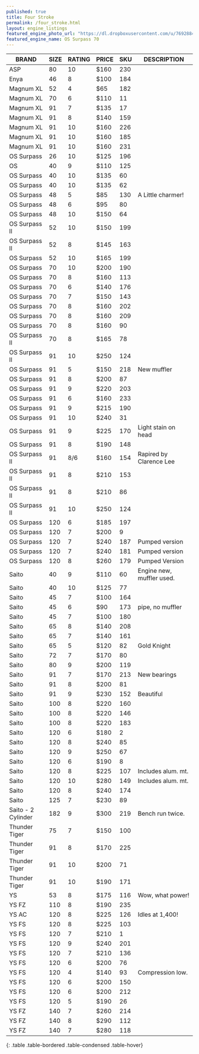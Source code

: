 ```yaml
---
published: true
title: Four Stroke
permalink: /four_stroke.html
layout: engine_listings
featured_engine_photo_url: "https://dl.dropboxusercontent.com/u/76928840/Website%20Photos/featured/4-stroke.jpg"
featured_engine_name: OS Surpass 70
---
```


BRAND             | SIZE  | RATING | PRICE | SKU   | DESCRIPTION
-------------------|-------|--------|-------|-------|---------------------
 ASP               | 80    | 10     | $160  | 230   |
 Enya              | 46    | 8      | $100  | 184   |                                       
 Magnum XL         | 52    | 4      | $65   | 182   |
 Magnum XL         | 70    | 6      | $110  | 11    |
 Magnum XL         | 91    | 7      | $135  | 17    |
 Magnum XL         | 91    | 8      | $140  | 159   |
 Magnum XL         | 91    | 10     | $160  | 226   |
 Magnum XL         | 91    | 10     | $160  | 185   |
 Magnum XL         | 91    | 10     | $160  | 231   |
 OS Surpass        | 26    | 10     | $125  | 196   |                               
 OS                | 40    | 9      | $110  | 125   |
 OS Surpass        | 40    | 10     | $135  | 60    |
 OS Surpass        | 40    | 10     | $135  | 62    |                              
 OS Surpass        | 48    | 5      | $85   | 130   | A Little charmer!
 OS Surpass        | 48    | 6      | $95   | 80    |                                  
 OS Surpass        | 48    | 10     | $150  | 64    |
 OS Surpass II     | 52    | 10     | $150  | 199   |                          
 OS Surpass II     | 52    | 8      | $145  | 163   | 
 OS Surpass        | 52    | 10     | $165  | 199   |                              
 OS Surpass        | 70    | 10     | $200  | 190   |
 OS Surpass        | 70    | 8      | $160  | 113   |
 OS Surpass        | 70    | 6      | $140  | 176   |
 OS Surpass        | 70    | 7      | $150  | 143   |   
 OS Surpass        | 70    | 8      | $160  | 202   |
 OS Surpass        | 70    | 8      | $160  | 209   |
 OS Surpass        | 70    | 8      | $160  | 90    |
 OS Surpass II     | 70    | 8      | $165  | 78    |
 OS Surpass II     | 91    | 10     | $250  | 124   |                           
 OS Surpass        | 91    | 5      | $150  | 218   | New muffler
 OS Surpass        | 91    | 8      | $200  | 87    |                    
 OS Surpass        | 91    | 9      | $220  | 203   |
 OS Surpass        | 91    | 6      | $160  | 233   |
 OS Surpass        | 91    | 9      | $215  | 190   |
 OS Surpass        | 91    | 10     | $240  | 31    |  
 OS Surpass        | 91    | 9      | $225  | 170   | Light stain on head
 OS Surpass        | 91    | 8      | $190  | 148   |
 OS Surpass II     | 91    | 8/6    | $160  | 154   |Rapired by Clarence Lee
 OS Surpass II     | 91    | 8      | $210  | 153   |
 OS Surpass II     | 91    | 8      | $210  | 86    |
 OS Surpass II     | 91    | 10     | $250  | 124   |
 OS Surpass        | 120   | 6      | $185  | 197   |
 OS Surpass        | 120   | 7      | $200  | 9     |                           
 OS Surpass        | 120   | 7      | $240  | 187   | Pumped version
 OS Surpass        | 120   | 7      | $240  | 181   | Pumped version
 OS Surpass        | 120   | 8      | $260  | 179   | Pumped Version                        
 Saito             | 40    | 9      | $110  | 60    | Engine new, muffler used.
 Saito             | 40    | 10     | $125  | 77    |
 Saito             | 45    | 7      | $100  | 164   |                           
 Saito             | 45    | 6      | $90   | 173   | pipe, no muffler
 Saito             | 45    | 7      | $100  | 180   |                             
 Saito             | 65    | 8      | $140  | 208   |
 Saito             | 65    | 7      | $140  | 161   |                                      
 Saito             | 65    | 5      | $120  | 82    | Gold Knight
 Saito             | 72    | 7      | $170  | 80    |
 Saito             | 80    | 9      | $200  | 119   |                                    
 Saito             | 91    | 7      | $170  | 213   | New bearings
 Saito             | 91    | 8      | $200  | 81    |
 Saito             | 91    | 9      | $230  | 152   | Beautiful 
 Saito             | 100   | 8      | $220  | 160   |
 Saito             | 100   | 8      | $220  | 146   |
 Saito             | 100   | 8      | $220  | 183   |
 Saito             | 120   | 6      | $180  | 2     |
 Saito             | 120   | 8      | $240  | 85    |
 Saito             | 120   | 9      | $250  | 67    |                                
 Saito             | 120   | 6      | $190  | 8     |
 Saito             | 120   | 8      | $225  | 107   | Includes alum. mt.
 Saito             | 120   | 10     | $280  | 149   | Includes alum. mt.
 Saito             | 120   | 8      | $240  | 174   |                                    
 Saito             | 125   | 7      | $230  | 89    |                
 Saito - 2 Cylinder| 182   | 9      | $300  | 219   | Bench run twice.
 Thunder Tiger     | 75    | 7      | $150  | 100   |
 Thunder Tiger     | 91    | 8      | $170  | 225   |                        
 Thunder Tiger     | 91    | 10     | $200  | 71    |
 Thunder Tiger     | 91    | 10     | $190  | 171   |
 YS                | 53    | 8      | $175  | 116   | Wow, what power!                                        
 YS FZ             | 110   | 8      | $190  | 235   |                                  
 YS AC             | 120   | 8      | $225  | 126   | Idles at 1,400!
 YS FS             | 120   | 8      | $225  | 103   |
 YS FS             | 120   | 7      | $210  | 1     |                                       
 YS FS             | 120   | 9      | $240  | 201   |
 YS FS             | 120   | 7      | $210  | 136   | 
 YS FS             | 120   | 6      | $200  | 76    | 
 YS FS             | 120   | 4      | $140  | 93    | Compression low.                                  
 YS FS             | 120   | 6      | $200  | 150   |
 YS FS             | 120   | 6      | $200  | 212   |
 YS FS             | 120   | 5      | $190  | 26    |
 YS FZ             | 140   | 7      | $260  | 214   |
 YS FZ             | 140   | 8      | $290  | 112   | 
 YS FZ             | 140   | 7      | $280  | 118   |   
{: .table .table-bordered .table-condensed .table-hover}